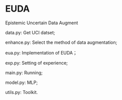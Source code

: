 # EUDA
Epistemic Uncertain Data Augment

data.py: Get UCI datset;

enhance.py: Select the method of data augmentation;

eua.py: Implementation of EUDA；

exp.py: Setting of experience;

main.py: Running;

model.py: MLP;

utils.py: Toolkit.
